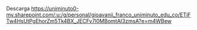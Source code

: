 Descarga 
https://uniminuto0-my.sharepoint.com/:u:/g/personal/gioavanii_franco_uniminuto_edu_co/ETiFTw4HsUtPgEhorZm5Tk4BX_JECFv7l0MBomtAI3zmsA?e=m4WBew
